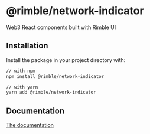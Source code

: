 # @rimble/network-indicator

Web3 React components built with Rimble UI

## Installation

Install the package in your project directory with:

```sh
// with npm
npm install @rimble/network-indicator

// with yarn
yarn add @rimble/network-indicator
```

## Documentation

[The documentation](https://consensys.github.io/rimble-ui/)
